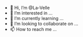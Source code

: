 - 👋 Hi, I’m @La-Velle
- 👀 I’m interested in ...
- 🌱 I’m currently learning ...
- 💞️ I’m looking to collaborate on ...
- 📫 How to reach me ...

<!---
La-Velle/La-Velle is a ✨ special ✨ repository because its `README.md` (this file) appears on your GitHub profile.
You can click the Preview link to take a look at your changes.
--->
